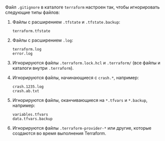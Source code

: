Файл `.gitignore` в каталоге `terraform` настроен так, чтобы игнорировать следующие типы файлов:

1. Файлы с расширением `.tfstate` и `.tfstate.backup`:
     ```
     terraform.tfstate
     ```
   
3. Файлы с расширением `.log`:
     ```
     terraform.log
     error.log
     ```

4. Игнорируются файлы `.terraform.lock.hcl` и `.terraform/` (все файлы и каталоги внутри `.terraform`).

5. Игнорируются файлы, начинающиеся с `crash.*`, например:
     ```
     crash.1235.log
     crash.ab.txt
     ```

6. Игнорируются файлы, оканчивающиеся на `*.tfvars` и `*.backup`, например:
     ```
     variables.tfvars
     data.tfvars.backup
     ```

7. Игнорируются файлы `.terraform-provider-*` или другие, которые создаются во время выполнения Terraform.
